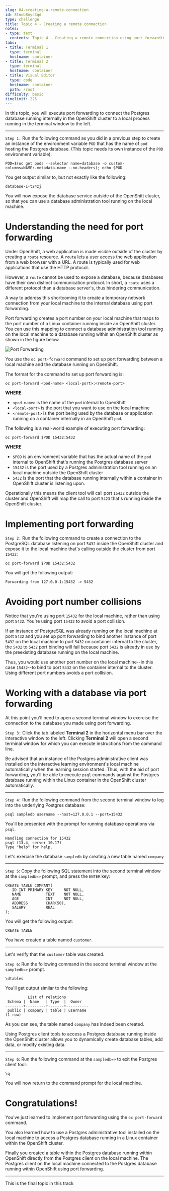 ```yaml
---
slug: 04-creating-a-remote-connection
id: 8tnob8nys3qd
type: challenge
title: Topic 4 - Creating a remote connection
notes:
- type: text
  contents: Topic 4 - Creating a remote connection using port forwarding
tabs:
- title: Terminal 1
  type: terminal
  hostname: container
- title: Terminal 2
  type: terminal
  hostname: container
- title: Visual Editor
  type: code
  hostname: container
  path: /root
difficulty: basic
timelimit: 225
---
```


In this topic, you will execute port forwarding to connect the Postgres database running internally in the OpenShift cluster to a local process running in the terminal window to the left.

---

`Step 1:` Run the following command as you did in a previous step to create an instance of the environment variable `POD` that has the name of `pod` hosting the Postgres database. (This topic needs its own instance of the `POD` environment variable):

```
POD=$(oc get pods --selector name=database -o custom-columns=NAME:.metadata.name --no-headers); echo $POD
```

You get output similar to, but not exactly like the following:

```
database-1-t24zj
```

You will now expose the database service outside of the OpenShift cluster, so that you can use a database administration tool running on the local machine.

# Understanding the need for port forwarding

Under OpenShift, a web application is made visible outside of the cluster by creating a `route` resource. A `route` lets a user access the web application from a web browser with a URL. A route is typically used for web applications that use the HTTP protocol.

However, a `route` cannot be used to expose a database, because databases have their own distinct communication protocol. In short, a `route` uses a different protocol than a database server's, thus hindering communication.

A way to address this shortcoming it to create a temporary network connection from your local machine to the internal database using port forwarding.

Port forwarding creates a port number on your local machine that maps to the port number of a Linux container running inside an OpenShift cluster. You can use this mapping to connect a database administration tool running on the local machine to a database running within an OpenShift cluster as shown in the figure below.

![Port Forwarding](../assets/port-forwarding.png)

You use the `oc port-forward` command to set up port forwarding between a local machine and the database running on OpenShift.

The format for the command to set up port forwarding is:

```
oc port-forward <pod-name> <local-port>:<remote-port>
```

**WHERE**

* `<pod-name>` is the name of the `pod` internal to OpenShift
* `<local-port>` is the port that you want to use on the local machine
* `<remote-port>` is the port being used by the database or application running on a container internally in an OpenShift `pod`.

The following is a real-world example of executing port forwarding:

```
oc port-forward $POD 15432:5432
```

**WHERE**

* `$POD` is an environment variable that has the actual name of the `pod` internal to OpenShift that's running the Postgres database server
* `15432` is the port used by a Postgres administration tool running on an local machine outside the OpenShift cluster
* `5432` is the port that the database running internally within a container in OpenShift cluster is listening upon.

Operationally this means the client tool will call port `15432` outside the cluster and OpenShift will map the call to port `5423` that's running inside the OpenShift cluster.

# Implementing port forwarding

`Step 2:` Run the following command to create a connection to the PostgreSQL database listening on port `5432` inside the OpenShift cluster and expose it to the local machine that's calling outside the cluster from port `15432`:

```
oc port-forward $POD 15432:5432
```

You will get the following output:

```
Forwarding from 127.0.0.1:15432 -> 5432
```

# Avoiding port number collisions

Notice that you're using port `15432` for the local machine, rather than using port `5432`. You're using port `15432` to avoid a port collision.

If an instance of PostgreSQL was already running on the local machine at port `5432` and you set up port forwarding to bind another instance of port `5432` on the local machine to port `5432` on container internal to the cluster, the `5432` to `5432` port binding will fail because port `5432` is already in use by the preexisting database running on the local machine.

Thus, you would use another port number on the local machine--in this case `15432`--to bind to port `5432` on the container internal to the cluster. Using different port numbers avoids a port collision.

# Working with a database via port forwarding

At this point you'll need to open a second terminal window to exercise the connection to the database you made using port forwarding.

`Step 3:` Click the tab labeled **Terminal 2** in the horizontal menu bar over the interactive window to the left. Clicking **Terminal 2** will open a second terminal window for which you can execute instructions from the command line.

Be advised that an instance of the Postgres administrative client was installed on the interactive learning environment's local machine automatically when the learning session started. Thus, with the aid of port forwarding, you'll be able to execute `psql` commands against the Postgres database running within the Linux container in the OpenShift cluster automatically.

----

`Step 4:`  Run the following command from the second terminal window to log into the underlying Postgres database:

```
psql sampledb username --host=127.0.0.1 --port=15432
```

You'll be presented with the prompt for running database operations via `psql`.

```
Handling connection for 15432
psql (13.4, server 10.17)
Type "help" for help.
```

Let's exercise the database `sampledb` by creating a new table named `company`

----

`Step 5`: Copy the following SQL statement into the second terminal window at the `sampledb=>` prompt, and press the `ENTER` key:

```
CREATE TABLE COMPANY(
   ID INT PRIMARY KEY     NOT NULL,
   NAME           TEXT    NOT NULL,
   AGE            INT     NOT NULL,
   ADDRESS        CHAR(50),
   SALARY         REAL
);
```
You will get the following output:

```
CREATE TABLE
```

You have created a table named `customer`.

----

Let's verify that the `customer` table was created.

`Step 6`: Run the following command in the second terminal window at the `sampledb=>` prompt.

```
\dtables
```

You'll get output similar to the following:

```
          List of relations
 Schema |  Name   | Type  |  Owner
--------+---------+-------+----------
 public | company | table | username
(1 row)
```

As you can see, the table named `company` has indeed been created.

Using Postgres client tools to access a Postgres database running inside the OpenShift cluster allows you to dynamically create database tables, add data, or modify existing data.

----

`Step 6`: Run the following command at the `sampledb=>` to exit the Postgres client tool:

```
\q
```

You will now return to the command prompt for the local machine.


# Congratulations!

You've just learned to implement port forwarding using the `oc port-forward ` command.

You also learned how to use a Postgres administrative tool installed on the local machine to access a Postgres database running in a Linux container within the OpenShift cluster.

Finally you created a table within the Postgres database running within OpenShift directly from the Postgres client on the local machine. The Postgres client on the local machine connected to the Postgres database running within OpenShift using port forwarding.

----

This is the final topic in this track